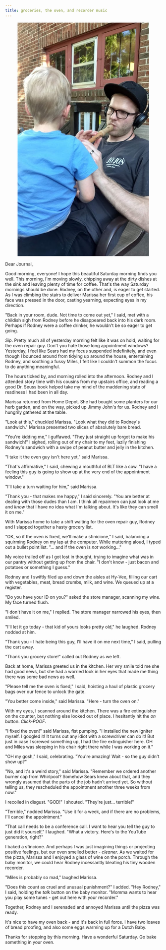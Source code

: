 ```yaml
---
title: groceries, the oven, and recorder music
---
```


<figure>
  <a href="/images/banners/2020-06-06.jpg">
    <img alt="banner" src="/images/banners/2020-06-06.jpg"/>
  </a>
</figure>

Dear Journal,

Good morning, everyone!  I hope this beautiful Saturday morning finds
you well.  This morning, I'm moving slowly, chipping away at the dirty
dishes at the sink and leaving plenty of time for coffee.  That's the
way Saturday mornings should be done.  Rodney, on the other and, is
eager to get started.  As I was climbing the stairs to deliver Marissa
her first cup of coffee, his face was pressed in the door, casting
yearning, expecting eyes in my direction.

"Back in your room, dude.  Not time to come out yet," I said, met with
a childish sigh from Rodney before he disappeared back into his dark
room.  Perhaps if Rodney were a coffee drinker, he wouldn't be so
eager to get going.

_Sip_.  Pretty much all of yesterday morning felt like it was on hold,
waiting for the oven repair guy.  Don't you hate those long
appointment windows?  Yesterday, I feel like Sears had my focus
suspended indefinitely, and even though I bounced around from tidying
up around the house, entertaining Rodney, and soothing a fussy Miles,
I felt like I couldn't summon the focus to do anything meaningful.

The hours ticked by, and morning rolled into the afternoon.  Rodney
and I attended story time with his cousins from my upstairs office,
and reading a good Dr. Seuss book helped take my mind of the maddening
state of readiness I had been in all day.

Marissa returned from Home Depot.  She had bought some planters for
our herb garden, and on the way, picked up Jimmy John's for us.
Rodney and I hungrily gathered at the table.

"Look at this," chuckled Marissa.  "Look what they did to Rodney's
sandwich."  Marissa presented two slices of absolutely bare bread.

"You're kidding me," I guffawed.  "They just straight up forgot to
make his sandwich!"  I sighed, rolling out of my chair to my feet,
lazily finishing Rodney's sandwich with a swipe of peanut butter and
jelly in the kitchen.

"I take it the oven guy isn't here yet," said Marissa.

"That's affirmative," I said, chewing a mouthful of BLT like a cow.
"I have a feeling this guy is going to show up at the very end of the
appointment window."

"I'll take a turn waiting for him," said Marissa.

"Thank you - that makes me happy," I said sincerely.  "You are better
at dealing with those dudes than I am.  I think all repairmen can just
look at me and _know_ that I have no idea what I'm talking about.
It's like they can smell it on me."

With Marissa home to take a shift waiting for the oven repair guy,
Rodney and I slapped together a hasty grocery list.

"OK, so if the oven _is_ fixed, we'll make a sfinicione," I said,
balancing a squirming Rodney on my lap at the computer.  While
muttering aloud, I typed out a bullet point list.  "... and if the
oven is _not_ working..."

My voice trailed off as I got lost in thought, trying to imagine what
was in our pantry without getting up from the chair.  "I don't know -
just bacon and potatoes or something I guess."

Rodney and I swiftly filed up and down the aisles at Hy-Vee, filling
our cart with vegetables, meat, bread crumbs, milk, and wine.  We
queued up at a register.

"Do you have your ID on you?" asked the store manager, scanning my
wine.  My face turned flush.

"I don't have it on me," I replied.  The store manager narrowed his
eyes, then smiled.

"I'll let it go today - that kid of yours looks pretty old," he
laughed.  Rodney nodded at him.

"Thank you - I hate being this guy, I'll have it on me next time," I
said, pulling the cart away.

"Thank you grocery store!" called out Rodney as we left.

Back at home, Marissa greeted us in the kitchen.  Her wry smile told
me she had good news, but she had a worried look in her eyes that made
me thing there was some bad news as well.

"Please tell me the oven is fixed," I said, hoisting a haul of plastic
grocery bags over our fence to unlock the gate.

"You better come inside," said Marissa.  "Here - turn the oven on."

With my eyes, I scanned around the kitchen.  There was a fire
extinguisher on the counter, but nothing else looked out of place.  I
hesitantly hit the _on_ button.  _Click-POOF_.

"I fixed the oven!" said Marissa, fist pumping.  "I installed the new
igniter myself.  I googled it!  It turns out any idiot with a
screwdriver can do it!  But just in case I screwed something up, I had
the fire extinguisher here.  OH and Miles was sleeping in his chair
right there while I was working on it."

"OH my gosh," I said, celebrating.  "You're amazing!  Wait - so the
guy didn't show up?"

"No, and it's a weird story," said Marissa.  "Remember we ordered
another burner cap from Whirlpool?  Somehow Sears knew about that, and
they wrongly assumed that the parts of the job hadn't arrived yet.  So
without telling us, they rescheduled the appointment another three
weeks from now."

I recoiled in disgust.  "GOD!" I shouted.  "They're just... terrible!"

"Terrible," nodded Marissa.  "Use it for a week, and if there are no
problems, I'll cancel the appointment."

"That call needs to be a conference call.  I want to hear you tell the
guy to just did it yourself," I laughed.  "What a victory.  Here's to
the YouTube generation, right?"

I baked a sfincione.  And perhaps I was just imagining things or
projecting positive feelings, but our oven smelled better -
_cleaner_.  As we waited for the pizza, Marissa and I enjoyed a glass
of wine on the porch.  Through the baby monitor, we could hear Rodney
incessantly bleating his tiny wooden recorder.

"Miles is probably so mad," laughed Marissa.

"Does this count as cruel and unusual punishment?" I added.  "Hey
Rodney," I said, holding the _talk_ button on the baby monitor.
"Momma wants to hear you play some tunes - get out here with your
recorder."

Together, Rodney and I serenaded and annoyed Marissa until the pizza
was ready.

It's nice to have my oven back - and it's back in full force.  I have
two loaves of bread proofing, and also some eggs warming up for a
Dutch Baby.

Thanks for stopping by this morning.  Have a wonderful Saturday.  Go
bake something in your oven.
